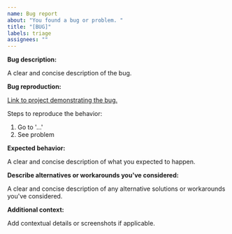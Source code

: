 ```yaml
---
name: Bug report
about: "You found a bug or problem. "
title: "[BUG]"
labels: triage
assignees: ""
---
```


**Bug description:**

A clear and concise description of the bug.

**Bug reproduction:**

[Link to project demonstrating the bug.](https://github.com/you/YourProject)

Steps to reproduce the behavior:

1. Go to '...'
2. See problem

**Expected behavior:**

A clear and concise description of what you expected to happen.

**Describe alternatives or workarounds you've considered:**

A clear and concise description of any alternative solutions or workarounds you've considered.

**Additional context:**

Add contextual details or screenshots if applicable.
